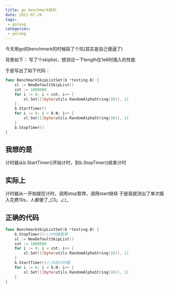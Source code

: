 ```yaml
---
title: go benchmark踩坑
date: 2021-07-20
tags:
 - golang
categories:
 - golang
---
```


今天用go的benchmark的时候踩了个坑(其实是自己傻逼了)

背景如下：
写了个skiplist，想测试一下length在1e6时插入的性能

于是写出了如下代码：
```go
func BenchmarkSkipListSet(b *testing.B) {
	sl := NewDefaultSkipList()
	cnt := 1000000
	for i := 0; i < cnt; i++ {
		sl.Set([]byte(utils.RandomAlphaString(10)), 1)
	}
	b.StartTimer()
	for i := 0; i < b.N; i++ {
		sl.Set([]byte(utils.RandomAlphaString(10)), 1)
	}
	b.StopTimer()
}
```
## 我想的是
计时器从b.StartTimer()开始计时，到b.StopTimer()结束计时

## 实际上
计时器从一开始就在计时，调用stop暂停，调用start继续
于是我就测出了单次插入花费10s，人都傻了_(¦3」∠)_

## 正确的代码
```go
func BenchmarkSkipListSet(b *testing.B) {
	b.StopTimer()//计时器暂停
	sl := NewDefaultSkipList()
	cnt := 1000000
	for i := 0; i < cnt; i++ {
		sl.Set([]byte(utils.RandomAlphaString(10)), 1)
	}
	b.StartTimer()//开启计时器
	for i := 0; i < b.N; i++ {
		sl.Set([]byte(utils.RandomAlphaString(10)), 1)
	}
}
```